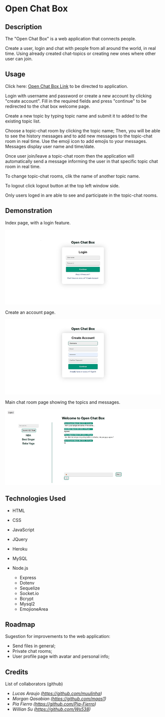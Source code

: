 # **Open Chat Box**

## **Description**

The "Open Chat Box" is a web application that connects people.

Create a user, login and chat with people from all around the world, in real time. Using already created chat-topics or creating new ones where other user can join.

## **Usage**

Click here: [Open Chat Box Link](https://open-chat-box.herokuapp.com/) to be directed to application.

Login with username and password or create a new account by clicking "create account". Fill in the required fields and press "continue" to be redirected to the chat box welcome page.

Create a new topic by typing topic name and submit it to added to the existing topic list.

Choose a topic-chat room by clicking the topic name; Then, you will be able to see the history messages and to add new messages to the topic-chat room in real time. Use the emoji icon to add emojis to your messages. Messages display user name and time/date.

Once user join/leave a topic-chat room then the application will automatically send a message informing the user in that specific topic chat room in real time.

To change topic-chat rooms, clik the name of another topic name.

To logout click logout button at the top left window side.

Only users loged in are able to see and participate in the topic-chat rooms.

## **Demonstration**

Index page, with a login feature.

![Printscreen of the web application](./public/images/OCB%20-%20Login%20page.jpg)

Create an account page.

![Printscreen of the web application](./public/images/OCB%20-%20Create%20Account.jpg)

Main chat room page showing the topics and messages.

![Printscreen of the web application](./public/images/OCB%20-%20Main%20Screen.jpg)

## **Technologies Used**

- HTML
- CSS
- JavaScript
- JQuery
- Heroku
- MySQL
- Node.js

  - Express
  - Dotenv
  - Sequelize
  - Socket.io
  - Bcrypt
  - Mysql2
  - EmojioneArea

## **Roadmap**

Sugestion for improvements to the web application:

- Send files in general;
- Private chat rooms;
- User profile page with avatar and personal info;

## **Credits**

List of collaborators (github)

- _Lucas Araujo (https://github.com/muulinha)_
- _Morgan Qasabian (https://github.com/mqas1)_
- _Pia Fierro (https://github.com/Pia-Fierro)_
- _Willian Su (https://github.com/Ws538)_
